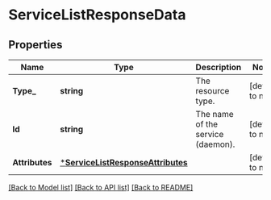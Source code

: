 # ServiceListResponseData

## Properties
Name | Type | Description | Notes
------------ | ------------- | ------------- | -------------
**Type_** | **string** | The resource type. | [default to null]
**Id** | **string** | The name of the service (daemon). | [default to null]
**Attributes** | [***ServiceListResponseAttributes**](serviceListResponse_attributes.md) |  | [default to null]

[[Back to Model list]](../README.md#documentation-for-models) [[Back to API list]](../README.md#documentation-for-api-endpoints) [[Back to README]](../README.md)

